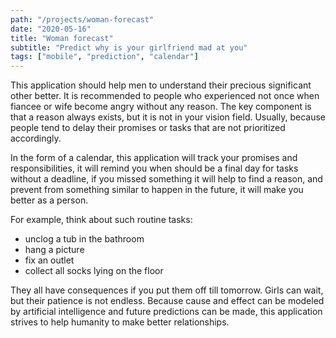 ```yaml
---
path: "/projects/woman-forecast"
date: "2020-05-16"
title: "Woman forecast"
subtitle: "Predict why is your girlfriend mad at you"
tags: ["mobile", "prediction", "calendar"]
---
```


This application should help men to understand their precious significant other better. It is recommended to people who experienced not once when fiancee or wife become angry without any reason. The key component is that a reason always exists, but it is not in your vision field. Usually, because people tend to delay their promises or tasks that are not prioritized accordingly.

In the form of a calendar, this application will track your promises and responsibilities, it will remind you when should be a final day for tasks without a deadline, if you missed something it will help to find a reason, and prevent from something similar to happen in the future, it will make you better as a person.

For example, think about such routine tasks:

- unclog a tub in the bathroom
- hang a picture
- fix an outlet
- collect all socks lying on the floor

They all have consequences if you put them off till tomorrow. Girls can wait, but their patience is not endless. Because cause and effect can be modeled by artificial intelligence and future predictions can be made, this application strives to help humanity to make better relationships.